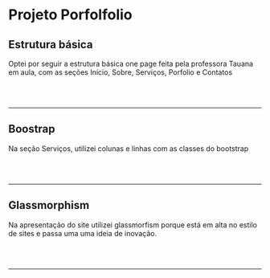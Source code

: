 # Projeto Porfolfolio
## Estrutura básica
<p align> Optei por seguir a estrutura básica one page feita pela professora Tauana em aula, com as seções Início, Sobre, Serviços, Porfolio e Contatos
  
  <br><br>
  <hr>
  
  ## Boostrap
  <p align> Na seção Serviços, utilizei colunas e linhas com as classes do bootstrap
  
  <br><br>
  <hr>
  
  ## Glassmorphism
  <p align> Na apresentação do site utilizei glassmorfism porque está em alta no estilo de sites e passa uma uma ideia de inovação.
  
  <br><br>
  <hr>
  
